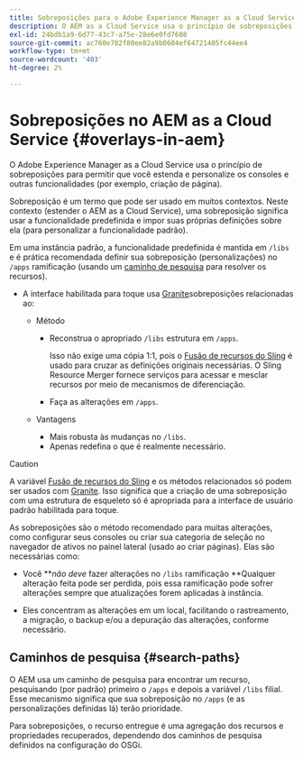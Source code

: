 ```yaml
---
title: Sobreposições para o Adobe Experience Manager as a Cloud Service
description: O AEM as a Cloud Service usa o princípio de sobreposições para permitir estender e personalizar os consoles e outras funcionalidades
exl-id: 24bdb1a9-6d77-43c7-a75e-28e6e0fd7608
source-git-commit: ac760e782f80ee82a9b0604ef64721405fc44ee4
workflow-type: tm+mt
source-wordcount: '403'
ht-degree: 2%

---
```


# Sobreposições no AEM as a Cloud Service {#overlays-in-aem}

O Adobe Experience Manager as a Cloud Service usa o princípio de sobreposições para permitir que você estenda e personalize os consoles e outras funcionalidades (por exemplo, criação de página).

Sobreposição é um termo que pode ser usado em muitos contextos. Neste contexto (estender o AEM as a Cloud Service), uma sobreposição significa usar a funcionalidade predefinida e impor suas próprias definições sobre ela (para personalizar a funcionalidade padrão).

Em uma instância padrão, a funcionalidade predefinida é mantida em `/libs` e é prática recomendada definir sua sobreposição (personalizações) no `/apps` ramificação (usando um [caminho de pesquisa](#search-paths) para resolver os recursos).

* A interface habilitada para toque usa [Granite](https://helpx.adobe.com/experience-manager/6-5/sites/developing/using/reference-materials/granite-ui/api/index.html)sobreposições relacionadas ao:

   * Método

      * Reconstrua o apropriado `/libs` estrutura em `/apps`.

         Isso não exige uma cópia 1:1, pois o [Fusão de recursos do Sling](/help/implementing/developing/introduction/sling-resource-merger.md) é usado para cruzar as definições originais necessárias. O Sling Resource Merger fornece serviços para acessar e mesclar recursos por meio de mecanismos de diferenciação.

      * Faça as alterações em `/apps`.
   * Vantagens

      * Mais robusta às mudanças no `/libs`.
      * Apenas redefina o que é realmente necessário.


>[!CAUTION]
>
>A variável [Fusão de recursos do Sling](/help/implementing/developing/introduction/sling-resource-merger.md) e os métodos relacionados só podem ser usados com [Granite](https://www.adobe.io/experience-manager/reference-materials/6-5/granite-ui/api/jcr_root/libs/granite/ui/index.html). Isso significa que a criação de uma sobreposição com uma estrutura de esqueleto só é apropriada para a interface de usuário padrão habilitada para toque.

As sobreposições são o método recomendado para muitas alterações, como configurar seus consoles ou criar sua categoria de seleção no navegador de ativos no painel lateral (usado ao criar páginas). Elas são necessárias como:

* Você ***não deve* fazer alterações no `/libs` ramificação **Qualquer alteração feita pode ser perdida, pois essa ramificação pode sofrer alterações sempre que atualizações forem aplicadas à instância.

* Eles concentram as alterações em um local, facilitando o rastreamento, a migração, o backup e/ou a depuração das alterações, conforme necessário.

## Caminhos de pesquisa {#search-paths}

O AEM usa um caminho de pesquisa para encontrar um recurso, pesquisando (por padrão) primeiro o `/apps` e depois a variável `/libs` filial. Esse mecanismo significa que sua sobreposição no `/apps` (e as personalizações definidas lá) terão prioridade.

Para sobreposições, o recurso entregue é uma agregação dos recursos e propriedades recuperados, dependendo dos caminhos de pesquisa definidos na configuração do OSGi.
